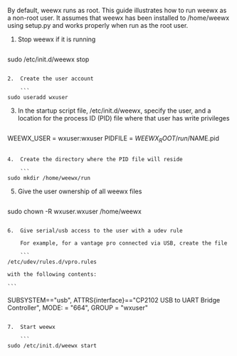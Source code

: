 By default, weewx runs as root.  This guide illustrates how to run weewx as a non-root user.  It assumes that weewx has been installed to /home/weewx using setup.py and works properly when run as the root user.

1.  Stop weewx if it is running

    ```
sudo /etc/init.d/weewx stop
```

2.  Create the user account

    ```
sudo useradd wxuser
```

3.  In the startup script file, /etc/init.d/weewx, specify the user, and a location for
the process ID (PID) file where that user has write privileges

    ```
WEEWX_USER = wxuser:wxuser
PIDFILE = $WEEWX_ROOT/run/$NAME.pid
```

4.  Create the directory where the PID file will reside

    ```
sudo mkdir /home/weewx/run
```

5.  Give the user ownership of all weewx files

    ```
sudo chown -R wxuser.wxuser /home/weewx
```

6.  Give serial/usb access to the user with a udev rule

    For example, for a vantage pro connected via USB, create the file

    ```
/etc/udev/rules.d/vpro.rules
```

    with the following contents:

    ```
SUBSYSTEM=="usb", ATTRS{interface}=="CP2102 USB to UART Bridge Controller", MODE: = "664", GROUP = "wxuser"
```

7.  Start weewx

    ```
sudo /etc/init.d/weewx start
```